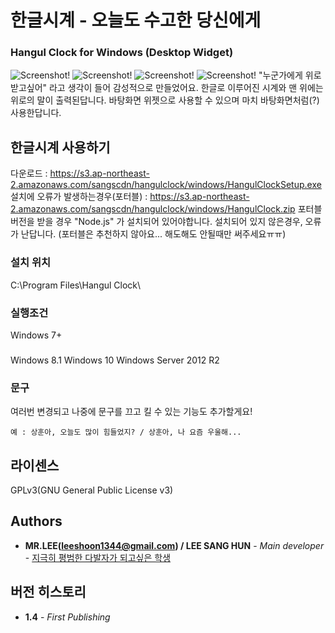 # 한글시계 - 오늘도 수고한 당신에게
### Hangul Clock for Windows (Desktop Widget)
![Screenshot!](https://raw.githubusercontent.com/dsa28s/windows-hangul-clock/master/Screenshot/shot1.PNG)
![Screenshot!](https://raw.githubusercontent.com/dsa28s/windows-hangul-clock/master/Screenshot/shot3.png)
![Screenshot!](https://raw.githubusercontent.com/dsa28s/windows-hangul-clock/master/Screenshot/shot4.png)
![Screenshot!](https://raw.githubusercontent.com/dsa28s/windows-hangul-clock/master/Screenshot/shot2.png)
"누군가에게 위로받고싶어" 라고 생각이 들어 감성적으로 만들었어요.
한글로 이루어진 시계와 맨 위에는 위로의 말이 출력된답니다. 
바탕화면 위젯으로 사용할 수 있으며 마치 바탕화면처럼(?) 사용한답니다. 

## 한글시계 사용하기
다운로드 : https://s3.ap-northeast-2.amazonaws.com/sangscdn/hangulclock/windows/HangulClockSetup.exe
설치에 오류가 발생하는경우(포터블) : https://s3.ap-northeast-2.amazonaws.com/sangscdn/hangulclock/windows/HangulClock.zip
포터블 버전을 받을 경우 "Node.js" 가 설치되어 있어야합니다. 설치되어 있지 않은경우, 오류가 난답니다.
(포터블은 추천하지 않아요... 해도해도 안될때만 써주세요ㅠㅠ)

### 설치 위치
C:\Program Files\Hangul Clock\

### 실행조건
Windows 7+

### 
Windows 8.1
Windows 10
Windows Server 2012 R2

### 문구
여러번 변경되고 나중에 문구를 끄고 킬 수 있는 기능도 추가할게요!
```
예 : 상훈아, 오늘도 많이 힘들었지? / 상훈아, 나 요즘 우울해...
```

## 라이센스
GPLv3(GNU General Public License v3)

## Authors
* **MR.LEE(leeshoon1344@gmail.com) / LEE SANG HUN** - *Main developer* - [지극히 평범한 다발자가 되고싶은 학생](https://github.com/dsa28s)

## 버전 히스토리
* **1.4** - *First Publishing*
